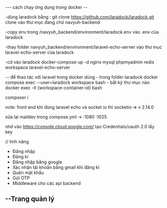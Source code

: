 --- cách chạy ứng dụng trong docker --

-dùng laradock bằng :
    git clone https://github.com/laradock/laradock.git
    clone vào thư mục đang chứ navyuh-backend

-copy env trong /navyuh_backend/environment/laradock.env vào .env của laradock

-thay folder navyuh_backend/environment/laravel-echo-server vào thư mục laravel-echo-server của laradock

-cd vào laradock
    docker-compose up -d nginx mysql phpmyadmin redis workspace laravel-echo-server
    <!-- redis-webui -->

-- để thao tác với laravel trong docker dùng
    - trong folder laradock
    docker compose exec --user=laradock workspace bash
    - bất kỳ thư mục nào
    docker exec -it {workspace-container-id} bash


composer i
    
note: front end khi dùng laravel echo và socket io 
thì socketio => v 2.14.0

sửa lại maildev trong compose.yml -> :1080 :1025

nhớ vào https://console.cloud.google.com/ tạo Credentials/oauth 2.0
lấy key 


// tính năng
- Đăng nhập
- Đăng kí
- Đăng nhập bằng google
- Xác nhận tài khoản bằng gmail khi đăng kí
- Quên mật khẩu
- Gửi OTP
- Middleware cho các api backend

--Trang quản lý
-